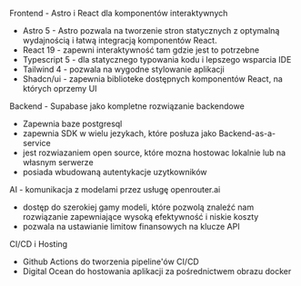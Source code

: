 Frontend - Astro i React dla komponentów interaktywnych
- Astro 5 - Astro pozwala na tworzenie stron statycznych z optymalną wydajnością i łatwą integracją komponentów React.
- React 19 - zapewni interaktywność tam gdzie jest to potrzebne
- Typescript 5 - dla statycznego typowania kodu i lepszego wsparcia IDE
- Tailwind 4 - pozwala na wygodne stylowanie aplikacji
- Shadcn/ui - zapewnia biblioteke dostępnych komponentów React, na których oprzemy UI

Backend - Supabase jako kompletne rozwiązanie backendowe
- Zapewnia baze postgresql
- zapewnia SDK w wielu jezykach, które posłuza jako Backend-as-a-service
- jest rozwiazaniem open source, które mozna hostowac lokalnie lub na własnym serwerze
- posiada wbudowaną autentykacje uzytkowników

AI - komunikacja z modelami przez usługę openrouter.ai
- dostęp do szerokiej gamy modeli, które pozwolą znaleźć nam rozwiązanie zapewniające wysoką efektywność i niskie koszty
- pozwala na ustawianie limitow finansowych na klucze API

CI/CD i Hosting
- Github Actions do tworzenia pipeline'ów CI/CD
- Digital Ocean do hostowania aplikacji za pośrednictwem obrazu docker  